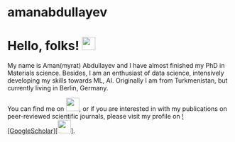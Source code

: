 # amanabdullayev

# Hello, folks! <img src="https://github.com/amanabdulla296/amanabdullayev/blob/3d5e9aa6f66926e1e6b9d67971331952f9bca67b/arrwrhhthqx.gif" width="30px">

My name is Aman(myrat) Abdullayev and I have almost finished my PhD in Materials science. Besides, I am an enthusiast of data science, intensively developing my skills towards ML, AI. Originally I am from Turkmenistan, but currently living in Berlin, Germany.

<!-- Actual text -->

You can find me on [<img src="https://github.com/amanabdulla296/amanabdullayev/blob/4551dbaf8519259c0ec41c706293c257b5d435aa/download%20(1).png" width="30px"/>](https://www.linkedin.com/in/amanmyrat-abdullayew-94758b14/), or if you are interested in with my publications on peer-reviewed scientific journals, please visit my profile on [![GoogleScholar][<img src="https://github.com/amanabdulla296/amanabdullayev/blob/4551dbaf8519259c0ec41c706293c257b5d435aa/download.png" width="30px"/>]][2].



<!-- Links to your social media accounts -->

[1]: https://www.linkedin.com/in/amanmyrat-abdullayew-94758b14/
[2]: https://scholar.google.com/citations?user=22M2i14AAAAJ&hl=en

